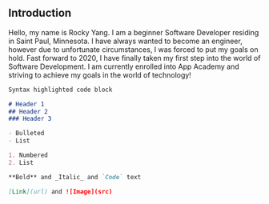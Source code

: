 ## Introduction

Hello, my name is Rocky Yang.  I am a beginner Software Developer residing in Saint Paul, Minnesota.  I have always wanted to become an engineer, however due to unfortunate circumstances, I was forced to put my goals on hold.  Fast forward to 2020, I have finally taken my first step into the world of Software Development.  I am currently enrolled into App Academy and striving to achieve my goals in the world of technology!

```markdown
Syntax highlighted code block

# Header 1
## Header 2
### Header 3

- Bulleted
- List

1. Numbered
2. List

**Bold** and _Italic_ and `Code` text

[Link](url) and ![Image](src)
```
